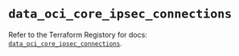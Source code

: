 # `data_oci_core_ipsec_connections`

Refer to the Terraform Registory for docs: [`data_oci_core_ipsec_connections`](https://registry.terraform.io/providers/oracle/oci/6.18.0/docs/data-sources/core_ipsec_connections).
